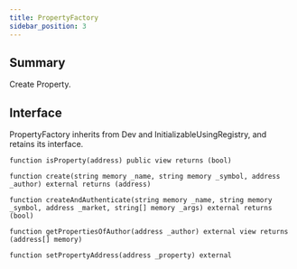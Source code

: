 ```yaml
---
title: PropertyFactory
sidebar_position: 3
---
```


## Summary

Create Property.

## Interface

PropertyFactory inherits from Dev and InitializableUsingRegistry, and retains its interface.

`function isProperty(address) public view returns (bool)`

`function create(string memory _name, string memory _symbol, address _author) external returns (address)`

`function createAndAuthenticate(string memory _name, string memory _symbol, address _market, string[] memory _args) external returns (bool)`

`function getPropertiesOfAuthor(address _author) external view returns (address[] memory)`

`function setPropertyAddress(address _property) external`

